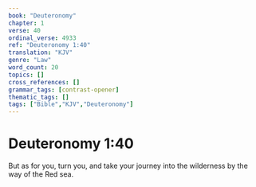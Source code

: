 ```yaml
---
book: "Deuteronomy"
chapter: 1
verse: 40
ordinal_verse: 4933
ref: "Deuteronomy 1:40"
translation: "KJV"
genre: "Law"
word_count: 20
topics: []
cross_references: []
grammar_tags: [contrast-opener]
thematic_tags: []
tags: ["Bible","KJV","Deuteronomy"]
---
```


# Deuteronomy 1:40

But as for you, turn you, and take your journey into the wilderness by the way of the Red sea.
